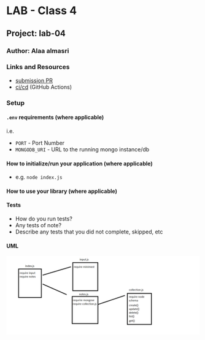 # LAB - Class 4

## Project: lab-04

### Author: Alaa almasri

### Links and Resources


- [submission PR](https://github.com/alaaalmasri12/notes/pull/9)
- [ci/cd](https://github.com/alaaalmasri12/notes/actions/runs/112446351) (GitHub Actions)

### Setup

#### `.env` requirements (where applicable)

i.e.

- `PORT` - Port Number
- `MONGODB_URI` - URL to the running mongo instance/db

#### How to initialize/run your application (where applicable)

- e.g. `node index.js`

#### How to use your library (where applicable)

#### Tests

- How do you run tests?
- Any tests of note?
- Describe any tests that you did not complete, skipped, etc

#### UML
![shift](assets/uml.png)

